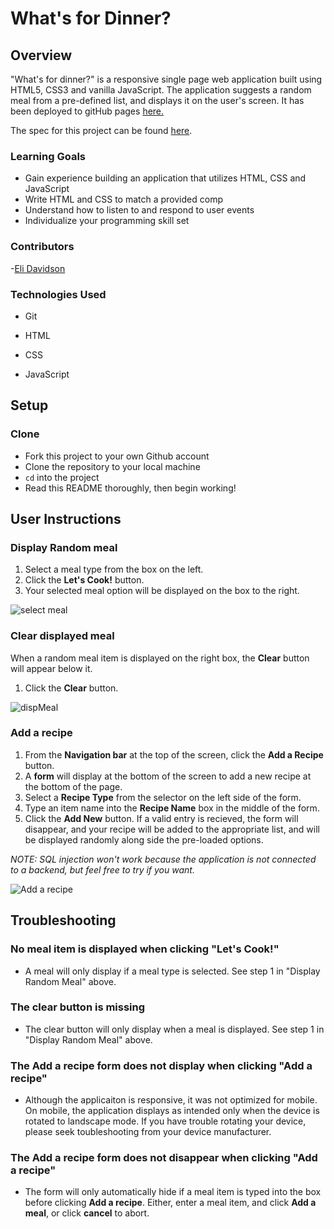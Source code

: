 # What's for Dinner?
## Overview
"What's for dinner?" is a responsive single page web application built using HTML5, CSS3 and vanilla JavaScript. The application suggests a random meal from a pre-defined list, and displays it on the user's screen. It has been deployed to gitHub pages [here.](https://elleshadow.github.io/whats-for-dinner/)

The spec for this project can be found [here](https://frontend.turing.io/projects/module-1/dinner.html). 
### Learning Goals
- Gain experience building an application that utilizes HTML, CSS and JavaScript
- Write HTML and CSS to match a provided comp
- Understand how to listen to and respond to user events
- Individualize your programming skill set
### Contributors
-[Eli Davidson](https://github.com/elleshadow)
### Technologies Used
- Git 

- HTML
- CSS
- JavaScript

## Setup
### Clone
- Fork this project to your own Github account
- Clone the repository to your local machine
- `cd` into the project
- Read this README thoroughly, then begin working!
## User Instructions
### Display Random meal
1. Select a meal type from the box on the left.
2. Click the **Let's Cook!** button.
3. Your selected meal option will be displayed on the box to the right.

![select meal](https://user-images.githubusercontent.com/94997199/154565312-f6062b13-df59-4915-ab78-f9ba76fa6ead.png)
### Clear displayed meal

When a random meal item is displayed on the right box, the **Clear** button will appear below it.
1. Click the **Clear** button.

![dispMeal](https://user-images.githubusercontent.com/94997199/154565440-bc3e8db8-24f1-4e74-81ae-8851f2c3bb66.png)
### Add a recipe
1. From the **Navigation bar** at the top of the screen, click the **Add a Recipe** button.
2. A **form** will display at the bottom of the screen to add a new recipe at the bottom of the page.
3. Select a **Recipe Type** from the selector on the left side of the form. 
4. Type an item name into the **Recipe Name** box in the middle of the form.
5. Click the **Add New** button. 
If a valid entry is recieved, the form will disappear, and your recipe will be added to the appropriate list, and will be displayed randomly along side the pre-loaded options.

*NOTE: SQL injection won't work because the application is not connected to a backend, but feel free to try if you want.*

![Add a recipe](https://user-images.githubusercontent.com/94997199/154772460-eabcc8e8-c539-48ec-b0d9-0de8c323d8c7.png)

## Troubleshooting

### No meal item is displayed when clicking "Let's Cook!"
* A meal will only display if a meal type is selected. See step 1 in "Display Random Meal" above.

### The clear button is missing
* The clear button will only display when a meal is displayed. See step 1 in "Display Random Meal" above.

### The Add a recipe form does not display when clicking "Add a recipe"
* Although the applicaiton is responsive, it was not optimized for mobile. On mobile, the application displays as intended only when the device is rotated to landscape mode. If you have trouble rotating your device, please seek toubleshooting from your device manufacturer.

### The Add a recipe form does not disappear when clicking "Add a recipe"
* The form will only automatically hide if a meal item is typed into the box before clicking **Add a recipe**. Either, enter a meal item, and click **Add a meal**, or click **cancel** to abort.
